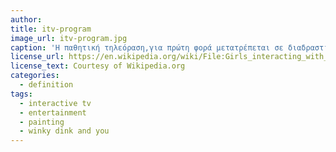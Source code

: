 ```yaml
---
author: 
title: itv-program
image_url: itv-program.jpg
caption: 'Η παθητική τηλεόραση,για πρώτη φορά μετατρέπεται σε διαδραστική,ενώ εντυπωσιακό αποτελεί το γεγονός ότι το αποτέλεσμα προέρχεται από ενέργεια του ίδιου του χρήστη, χωρίς την ανάγκη για επιπλέον τεχνολογική υποδομή από την πλευρά του τηλεοπτικού δικτύου.'
license_url: https://en.wikipedia.org/wiki/File:Girls_interacting_with_the_Winky_Dink_TV_program.jpg 
license_text: Courtesy of Wikipedia.org 
categories:
  - definition
tags:
  - interactive tv 
  - entertainment
  - painting
  - winky dink and you
---
```

